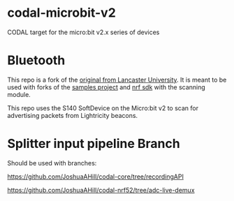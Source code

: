 # codal-microbit-v2
CODAL target for the micro:bit v2.x series of devices

# Bluetooth
This repo is a fork of the [original from Lancaster University](https://github.com/lancaster-university/codal-microbit-v2). It is meant to be used with forks of the [samples project](https://github.com/ovant/microbit-v2-samples/) and [nrf sdk](https://github.com/ovant/codal-microbit-nrf5sdk) with the scanning module.

This repo uses the S140 SoftDevice on the Micro:bit v2 to scan for advertising packets from Lightricity beacons. 

# Splitter input pipeline Branch

Should be used with branches:

https://github.com/JoshuaAHill/codal-core/tree/recordingAPI

https://github.com/JoshuaAHill/codal-nrf52/tree/adc-live-demux
